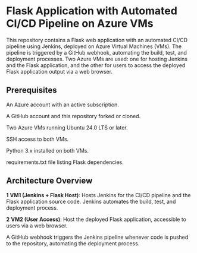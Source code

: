 # Flask Application with Automated CI/CD Pipeline on Azure VMs

This repository contains a Flask web application with an automated CI/CD pipeline using Jenkins, deployed on Azure Virtual Machines (VMs). The pipeline is triggered by a GitHub webhook, automating the build, test, and deployment processes. Two Azure VMs are used: one for hosting Jenkins and the Flask application, and the other for users to access the deployed Flask application output via a web browser.

## Prerequisites

  An Azure account with an active subscription.
  
  A GitHub account and this repository forked or cloned.
  
  Two Azure VMs running Ubuntu 24.0 LTS or later.
  
  SSH access to both VMs.
  
  Python 3.x installed on both VMs.
  
  requirements.txt file listing Flask dependencies.

## Architecture Overview

  **1** **VM1 (Jenkins + Flask Host)**:   Hosts Jenkins for the CI/CD pipeline and the Flask application source code. Jenkins automates the build, test, and deployment process.

  **2** **VM2 (User Access)**:   Host the deployed Flask application, accessible to users via a web browser.

  A GitHub webhook triggers the Jenkins pipeline whenever code is pushed to the repository, automating the deployment process.






